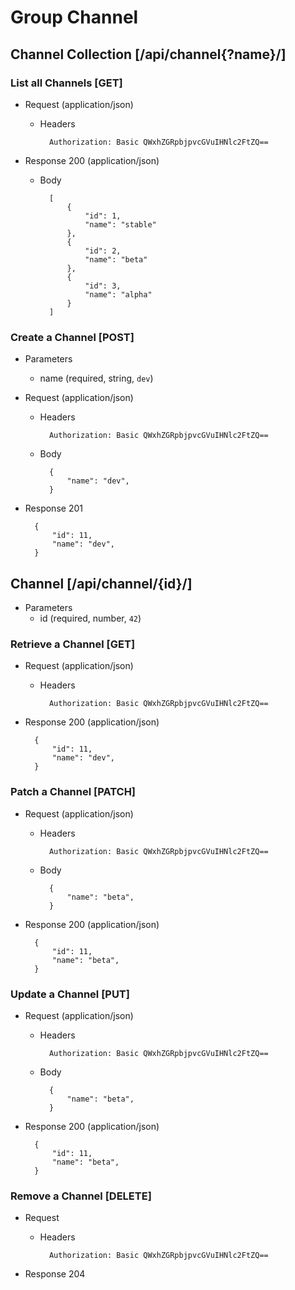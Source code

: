 # Group Channel

## Channel Collection [/api/channel{?name}/]

### List all Channels [GET]

+ Request (application/json)

    + Headers

            Authorization: Basic QWxhZGRpbjpvcGVuIHNlc2FtZQ==

+ Response 200 (application/json)
    + Body

            [
                {
                    "id": 1, 
                    "name": "stable"
                }, 
                {
                    "id": 2, 
                    "name": "beta"
                }, 
                {
                    "id": 3, 
                    "name": "alpha"
                }
            ]

### Create a Channel [POST]

+ Parameters
    * name (required, string, `dev`)

+ Request (application/json)

    + Headers

            Authorization: Basic QWxhZGRpbjpvcGVuIHNlc2FtZQ==

    + Body

            {
                "name": "dev",
            }

+ Response 201

        {
            "id": 11,
            "name": "dev",
        }

## Channel [/api/channel/{id}/]

+ Parameters
    * id (required, number, `42`)

### Retrieve a Channel [GET]

+ Request (application/json)

    + Headers

            Authorization: Basic QWxhZGRpbjpvcGVuIHNlc2FtZQ==

+ Response 200 (application/json)

        {
            "id": 11,
            "name": "dev",
        }

### Patch a Channel [PATCH]

+ Request (application/json)

    + Headers

            Authorization: Basic QWxhZGRpbjpvcGVuIHNlc2FtZQ==

    + Body

            {
                "name": "beta",
            }

+ Response 200 (application/json)

        {
            "id": 11,
            "name": "beta",
        }

### Update a Channel [PUT]

+ Request (application/json)

    + Headers

            Authorization: Basic QWxhZGRpbjpvcGVuIHNlc2FtZQ==

    + Body

            {
                "name": "beta",
            }

+ Response 200 (application/json)

        {
            "id": 11,
            "name": "beta",
        }

### Remove a Channel [DELETE]

+ Request

    + Headers

            Authorization: Basic QWxhZGRpbjpvcGVuIHNlc2FtZQ==

+ Response 204